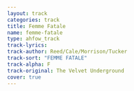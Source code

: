 ```yaml
---
layout: track
categories: track
title: Femme Fatale
name: femme-fatale
type: ahfow_track
track-lyrics: 
track-author: Reed/Cale/Morrison/Tucker
track-sort: "FEMME FATALE"
track-alpha: F
track-original: The Velvet Underground
cover: true
---
```

